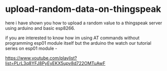 # upload-random-data-on-thingspeak


here i have shown you how to upload a random value to a thingspeak server using arduino and basic esp8266.

if you are interested to know how im using AT commands without programming esp01 module itself but the arduino the watch our
tutorial series on esp01 module -

https://www.youtube.com/playlist?list=PLrL3q8YFJ8PyEyEKX5upv8d722OMTuAwF
